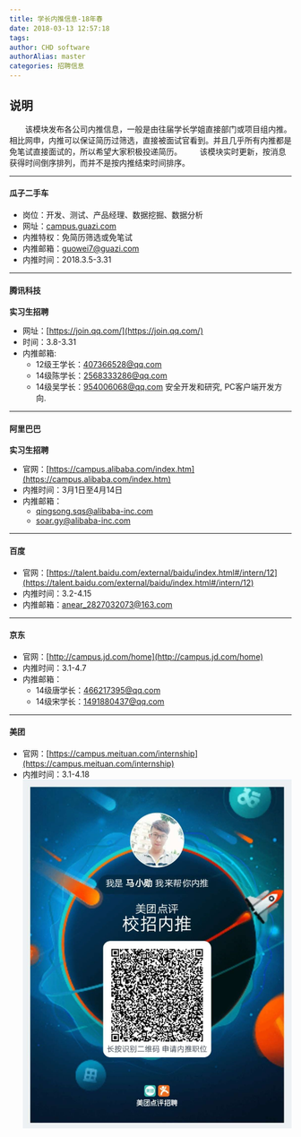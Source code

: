 ```yaml
---
title: 学长内推信息-18年春
date: 2018-03-13 12:57:18
tags:
author: CHD software
authorAlias: master
categories: 招聘信息
---
```


## 说明
&emsp;&emsp;该模块发布各公司内推信息，一般是由往届学长学姐直接部门或项目组内推。相比网申，内推可以保证简历过筛选，直接被面试官看到。并且几乎所有内推都是免笔试直接面试的，所以希望大家积极投递简历。
&emsp;&emsp;该模块实时更新，按消息获得时间倒序排列，而并不是按内推结束时间排序。

****
#### 瓜子二手车
* 岗位：开发、测试、产品经理、数据挖掘、数据分析
* 网址：[campus.guazi.com](http://campus.guazi.com)
* 内推特权：免简历筛选或免笔试
* 内推邮箱：guowei7@guazi.com
* 内推时间：2018.3.5-3.31

***
#### 腾讯科技
**实习生招聘**
* 网址：[https://join.qq.com/](https://join.qq.com/)
* 时间：3.8-3.31
* 内推邮箱:
    * 12级王学长：407366528@qq.com 
	* 14级陈学长：2568333286@qq.com
	* 14级吴学长：954006068@qq.com 安全开发和研究, PC客户端开发方向.

***
#### 阿里巴巴
**实习生招聘**
* 官网：[https://campus.alibaba.com/index.htm](https://campus.alibaba.com/index.htm)
* 内推时间：3月1日至4月14日
* 内推邮箱：
    * qingsong.sqs@alibaba-inc.com
	* soar.gy@alibaba-inc.com

***
#### 百度
* 官网：[https://talent.baidu.com/external/baidu/index.html#/intern/12](https://talent.baidu.com/external/baidu/index.html#/intern/12)
* 内推时间：3.2-4.15
* 内推邮箱：anear_2827032073@163.com

***
#### 京东
* 官网：[http://campus.jd.com/home](http://campus.jd.com/home)
* 内推时间：3.1-4.7
* 内推邮箱：
    * 14级唐学长：466217395@qq.com
	* 14级宋学长：1491880437@qq.com

****
#### 美团
* 官网：[https://campus.meituan.com/internship](https://campus.meituan.com/internship)
* 内推时间：3.1-4.18
![img](/img/mtnt.jpeg)
